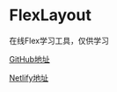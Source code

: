 # FlexLayout
在线Flex学习工具，仅供学习


[GitHub地址](https://muieay.github.io/FlexLayout/)


[Netlify地址](https://flex-layout-tools.netlify.app/)

